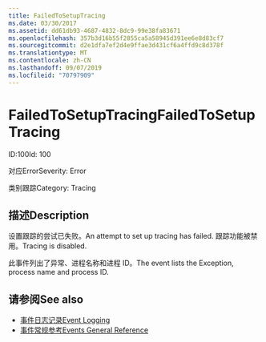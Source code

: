 ```yaml
---
title: FailedToSetupTracing
ms.date: 03/30/2017
ms.assetid: dd61db93-4687-4832-8dc9-99e38fa83671
ms.openlocfilehash: 357b3d16b55f2855ca5a58945d391ee6e8d83cf7
ms.sourcegitcommit: d2e1dfa7ef2d4e9ffae3d431cf6a4ffd9c8d378f
ms.translationtype: MT
ms.contentlocale: zh-CN
ms.lasthandoff: 09/07/2019
ms.locfileid: "70797909"
---
```

# <a name="failedtosetuptracing"></a><span data-ttu-id="7e914-102">FailedToSetupTracing</span><span class="sxs-lookup"><span data-stu-id="7e914-102">FailedToSetupTracing</span></span>
<span data-ttu-id="7e914-103">ID:100</span><span class="sxs-lookup"><span data-stu-id="7e914-103">Id: 100</span></span>  
  
 <span data-ttu-id="7e914-104">对应Error</span><span class="sxs-lookup"><span data-stu-id="7e914-104">Severity: Error</span></span>  
  
 <span data-ttu-id="7e914-105">类别跟踪</span><span class="sxs-lookup"><span data-stu-id="7e914-105">Category: Tracing</span></span>  
  
## <a name="description"></a><span data-ttu-id="7e914-106">描述</span><span class="sxs-lookup"><span data-stu-id="7e914-106">Description</span></span>  
 <span data-ttu-id="7e914-107">设置跟踪的尝试已失败。</span><span class="sxs-lookup"><span data-stu-id="7e914-107">An attempt to set up tracing has failed.</span></span> <span data-ttu-id="7e914-108">跟踪功能被禁用。</span><span class="sxs-lookup"><span data-stu-id="7e914-108">Tracing is disabled.</span></span>  
  
 <span data-ttu-id="7e914-109">此事件列出了异常、进程名称和进程 ID。</span><span class="sxs-lookup"><span data-stu-id="7e914-109">The event lists the Exception, process name and process ID.</span></span>  
  
## <a name="see-also"></a><span data-ttu-id="7e914-110">请参阅</span><span class="sxs-lookup"><span data-stu-id="7e914-110">See also</span></span>

- [<span data-ttu-id="7e914-111">事件日志记录</span><span class="sxs-lookup"><span data-stu-id="7e914-111">Event Logging</span></span>](index.md)
- [<span data-ttu-id="7e914-112">事件常规参考</span><span class="sxs-lookup"><span data-stu-id="7e914-112">Events General Reference</span></span>](events-general-reference.md)
